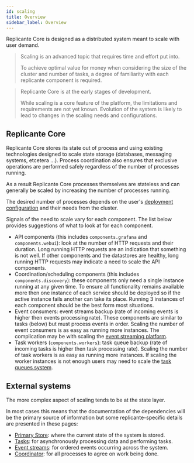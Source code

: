 ```yaml
---
id: scaling
title: Overview
sidebar_label: Overview
---
```


Replicante Core is designed as a distributed system meant to scale with user demand.

<blockquote class="info">

Scaling is an advanced topic that requires time and effort put into.

To achieve optimal value for money when considering the size of the cluster and number of tasks,
a degree of familiarity with each replicante component is required.

</blockquote>

<blockquote class="warning">

Replicante Core is at the early stages of development.

While scaling is a core feature of the platform, the limitations and requirements are not yet known.
Evolution of the system is likely to lead to changes in the scaling needs and configurations.

</blockquote>


## Replicante Core
Replicante Core stores its state out of process and using existing technologies
designed to scale state storage (databases, messaging systems, etcetera ...).
Process coordination also ensures that exclusive operations are performed safely
regardless of the number of processes running.

As a result Replicante Core processes themselves are stateless and can generally
be scaled by increasing the number of processes running.

The desired number of processes depends on the user's
[deployment configuration](admin-flexible-deployment.md) and their needs from the cluster.

Signals of the need to scale vary for each component.
The list below provides suggestions of what to look at for each component.

  * API components (this includes `components.grafana` and `components.webui`):
      look at the number of HTTP requests and their duration.
      Long running HTTP requests are an indication that something is not well.
      If other components and the datastores are healthy, long running HTTP requests may indicate
      a need to scale the API components.
  * Coordination/scheduling components (this includes `components.discovery`):
      these components only need a single instance running at any given time.
      To ensure all functionality remains available more then one instance of each service
      should be deployed so if the active instance fails another can take its place.
      Running 3 instances of each component should be the best form most situations.
  * Event consumers:
      event streams backup (rate of incoming events is higher then events processing rate).
      These components are similar to tasks (below) but must process events in order.
      Scaling the number of event consumers is as easy as running more instances.
      The complication may be with scaling the [event streaming platform](scaling-events.md).
  * Task workers (`components.workers`):
      task queue backup (rate of incoming tasks is higher then task processing rate).
      Scaling the number of task workers is as easy as running more instances.
      If scaling the worker instances is not enough users may need to scale the
      [task queues system](scaling-tasks.md).


## External systems
The more complex aspect of scaling tends to be at the state layer.

In most cases this means that the documentation of the dependencies will be the primary
source of information but some replicante-specific details are presented in these pages:

  * [Primary Store](scaling-store.md): where the current state of the system is stored.
  * [Tasks](scaling-tasks.md): for asynchronously processing data and performing tasks.
  * [Event streams](scaling-events.md): for ordered events occurring across the system.
  * [Coordinator](scaling-coordinator.md): for all processes to agree on work being done.
